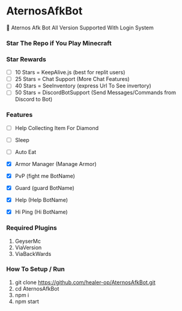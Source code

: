 # AternosAfkBot
🚀 Aternos Afk Bot All Version Supported With Login System 

### Star The Repo if You Play Minecraft

### Star Rewards
- [ ] 10 Stars = KeepAlive.js (best for replit users)
- [ ] 25 Stars = Chat Support (More Chat Features)
- [ ] 40 Stars = SeeInventory (express Url To See invertory)
- [ ] 50 Stars = DiscordBotSupport (Send Messages/Commands from Discord to Bot)

### Features
- [ ] Help Collecting Item For Diamond
- [ ] Sleep
- [ ] Auto Eat 
- [x] Armor Manager (Manage Armor)
- [x] PvP (fight me BotName)
- [x] Guard (guard BotName)
- [x] Help (Help BotName)
- [x] Hi Ping (Hi BotName)


### Required Plugins
1. GeyserMc 
2. ViaVersion 
3. ViaBackWards 

### How To Setup / Run
1. git clone https://github.com/healer-op/AternosAfkBot.git 
2. cd AternosAfkBot 
3. npm i 
4. npm start



